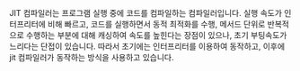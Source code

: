JIT 컴파일러는 프로그램 실행 중에 코드를 컴파일하는 컴파일러입니다. 실행 속도가 인터프리터에 비해 빠르고, 코드를 실행하면서 동적 최적화를 수행, 메서드 단위로 반복적으로 수행하는 부분에 대해 캐싱하여 속도를 높힌다는 장점이 있으나, 초기 부팅속도가 느리다는 단접이 있습니다. 따라서 초기에는 인터프리터를 이용하여 동작하고, 이후에 jit 컴파일러가 동작하는 방식을 사용하고 있습니다.